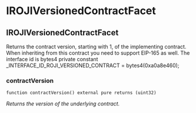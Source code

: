 # IROJIVersionedContractFacet

## IROJIVersionedContractFacet

Returns the contract version, starting with 1, of the implementing contract.
When inheriting from this contract you need to support EIP-165 as well.
The interface id is
bytes4 private constant _INTERFACE_ID_ROJI_VERSIONED_CONTRACT = bytes4(0xa0a8e460);

### contractVersion

```solidity
function contractVersion() external pure returns (uint32)
```

_Returns the version of the underlying contract._

